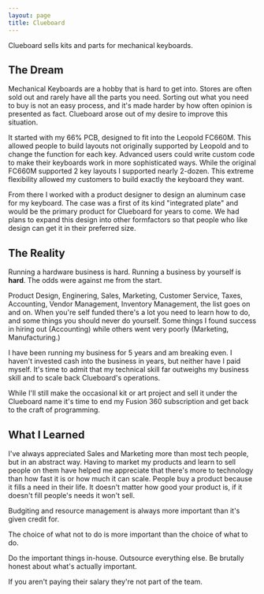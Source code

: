 ```yaml
---
layout: page
title: Clueboard
---
```


Clueboard sells kits and parts for mechanical keyboards.

## The Dream

Mechanical Keyboards are a hobby that is hard to get into. Stores are often sold out and rarely have all the parts you need. Sorting out what you need to buy is not an easy process, and it's made harder by how often opinion is presented as fact. Clueboard arose out of my desire to improve this situation.

It started with my 66% PCB, designed to fit into the Leopold FC660M. This allowed people to build layouts not originally supported by Leopold and to change the function for each key. Advanced users could write custom code to make their keyboards work in more sophisticated ways. While the original FC660M supported 2 key layouts I supported nearly 2-dozen. This extreme flexibility allowed my customers to build exactly the keyboard they want.

From there I worked with a product designer to design an aluminum case for my keyboard. The case was a first of its kind "integrated plate" and would be the primary product for Clueboard for years to come. We had plans to expand this design into other formfactors so that people who like design can get it in their preferred size.

## The Reality

Running a hardware business is hard. Running a business by yourself is **hard**. The odds were against me from the start.

Product Design, Enginering, Sales, Marketing, Customer Service, Taxes, Accounting, Vendor Management, Inventory Management, the list goes on and on. When you're self funded there's a lot you need to learn how to do, and some things you should never do yourself. Some things I found success in hiring out (Accounting) while others went very poorly (Marketing, Manufacturing.)

I have been running my business for 5 years and am breaking even. I haven't invested cash into the business in years, but neither have I paid myself. It's time to admit that my technical skill far outweighs my business skill and to scale back Clueboard's operations.

While I'll still make the occasional kit or art project and sell it under the Clueboard name it's time to end my Fusion 360 subscription and get back to the craft of programming.

## What I Learned

I've always appreciated Sales and Marketing more than most tech people, but in an abstract way. Having to market my products and learn to sell people on them have helped me appreciate that there's more to technology than how fast it is or how much it can scale. People buy a product because it fills a need in their life. It doesn't matter how good your product is, if it doesn't fill people's needs it won't sell.

Budgiting and resource management is always more important than it's given credit for.

The choice of what not to do is more important than the choice of what to do.

Do the important things in-house. Outsource everything else. Be brutally honest about what's actually important.

If you aren't paying their salary they're not part of the team.
